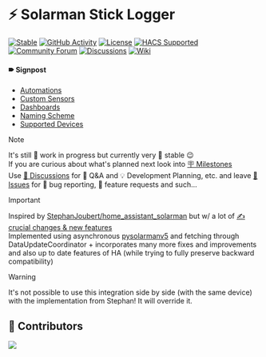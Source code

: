 # ⚡ Solarman Stick Logger

[![Stable](https://img.shields.io/github/release/davidrapan/ha-solarman)](https://github.com/davidrapan/ha-solarman/releases/latest)
[![GitHub Activity](https://img.shields.io/github/commit-activity/y/davidrapan/ha-solarman?label=commits)](https://github.com/davidrapan/ha-solarman/commits/main)
[![License](https://img.shields.io/github/license/davidrapan/ha-solarman)](LICENSE)
[![HACS Supported](https://img.shields.io/badge/HACS-Supported-green)](https://github.com/custom-components/hacs)
[![Community Forum](https://img.shields.io/badge/community-forum-brightgreen)](https://community.home-assistant.io/t/solarman-stick-logger-by-david-rapan)
[![Discussions](https://img.shields.io/badge/discussions-orange)](https://github.com/davidrapan/ha-solarman/discussions)
[![Wiki](https://img.shields.io/badge/wiki-8A2BE2)](https://github.com/davidrapan/ha-solarman/wiki)

#### 🠶 Signpost
- [Automations](https://github.com/davidrapan/ha-solarman/wiki/Automations)
- [Custom Sensors](https://github.com/davidrapan/ha-solarman/wiki/Custom-Sensors)
- [Dashboards](https://github.com/davidrapan/ha-solarman/wiki/Dashboards)
- [Naming Scheme](https://github.com/davidrapan/ha-solarman/wiki/Naming-Scheme)
- [Supported Devices](https://github.com/davidrapan/ha-solarman/wiki/Supported-Devices)

> [!NOTE]  
> It's still 🚧 work in progress but currently very 🐎 stable 😉  
> If you are curious about what's planned next look into [🪧 Milestones](https://github.com/davidrapan/ha-solarman/milestones)  
> Use [💬 Discussions](https://github.com/davidrapan/ha-solarman/discussions) for 🙏 Q&A and 💡 Development Planning, etc. and leave [🚩 Issues](https://github.com/davidrapan/ha-solarman/issues) for 🐞 bug reporting, 🎁 feature requests and such... 

> [!IMPORTANT]  
> Inspired by [StephanJoubert/home_assistant_solarman](https://github.com/StephanJoubert/home_assistant_solarman) but w/ a lot of [✍ crucial changes & new features](https://github.com/davidrapan/ha-solarman/wiki#-changes)  
> Implemented using asynchronous [pysolarmanv5](https://github.com/jmccrohan/pysolarmanv5) and fetching through DataUpdateCoordinator + incorporates many more fixes and improvements and also up to date features of HA (while trying to fully preserve backward compatibility)

> [!WARNING]  
> It's not possible to use this integration side by side (with the same device) with the implementation from Stephan! It will override it.  

## 👤 Contributors
<a href="https://github.com/davidrapan/ha-solarman/graphs/contributors">
  <img src="https://contrib.rocks/image?repo=davidrapan/ha-solarman" />
</a>